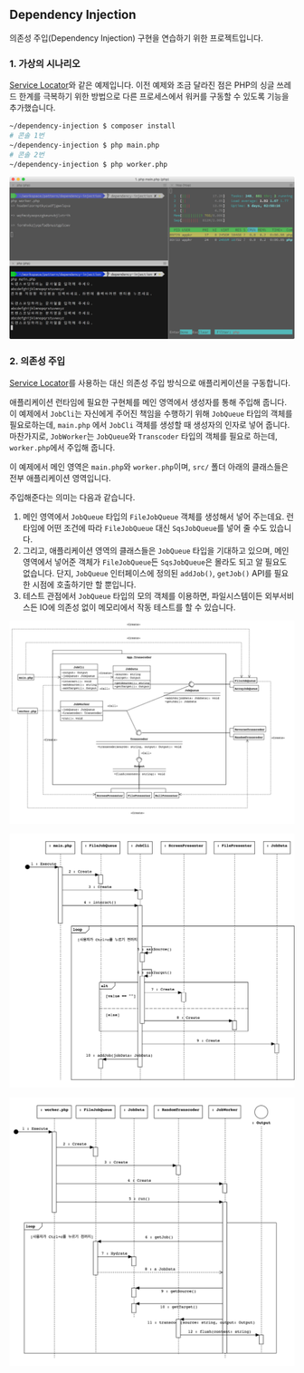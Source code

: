 ## Dependency Injection

의존성 주입(Dependency Injection) 구현을 연습하기 위한 프로젝트입니다.

### 1. 가상의 시나리오

[Service Locator](https://github.com/appkr/pattern/tree/master/service-locator)와 같은 예제입니다. 이전 예제와 조금 달라진 점은 PHP의 싱글 쓰레드 한계를 극복하기 위한 방법으로 다른 프로세스에서 워커를 구동할 수 있도록 기능을 추가했습니다.

```bash
~/dependency-injection $ composer install
# 콘솔 1번
~/dependency-injection $ php main.php
# 콘솔 2번
~/dependency-injection $ php worker.php
```

![](docs/transcoder.run.png)

### 2. 의존성 주입

[Service Locator](https://github.com/appkr/pattern/tree/master/service-locator)를 사용하는 대신 의존성 주입 방식으로 애플리케이션을 구동합니다.

애플리케이션 런타임에 필요한 구현체를 메인 영역에서 생성자를 통해 주입해 줍니다. 이 예제에서 `JobCli`는 자신에게 주어진 책임을 수행하기 위해 `JobQueue` 타입의 객체를 필요로하는데, `main.php` 에서 `JobCli` 객체를 생성할 때 생성자의 인자로 넣어 줍니다. 마찬가지로, `JobWorker`는 `JobQueue`와 `Transcoder` 타입의 객체를 필요로 하는데, `worker.php`에서 주입해 줍니다.

이 예제에서 메인 영역은 `main.php`와 `worker.php`이며, `src/` 폴더 아래의 클래스들은 전부 애플리케이션 영역입니다.

주입해준다는 의미는 다음과 같습니다. 

1. 메인 영역에서 `JobQueue` 타입의 `FileJobQueue` 객체를 생성해서 넣어 주는데요. 런타임에 어떤 조건에 따라 `FileJobQueue` 대신 `SqsJobQueue`를 넣어 줄 수도 있습니다. 
2. 그리고, 애플리케이션 영역의 클래스들은 `JobQueue` 타입을 기대하고 있으며, 메인 영역에서 넣어준 객체가 `FileJobQueue`든 `SqsJobQueue`은 몰라도 되고 알 필요도 없습니다. 단지, `JobQueue` 인터페이스에 정의된 `addJob()`, `getJob()` API를 필요한 시점에 호출하기만 할 뿐입니다.
3. 테스트 관점에서 `JobQueue` 타입의 모의 객체를 이용하면, 파일시스템이든 외부서비스든 IO에 의존성 없이 메모리에서 작동 테스트를 할 수 있습니다.

![](docs/transcoder.class.png)

![](docs/main.sequence.png)

![](docs/worker.sequence.png)